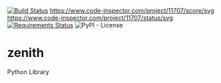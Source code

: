 [![Build Status](https://travis-ci.com/ovipaul/zenith.svg?branch=master)](https://travis-ci.com/ovipaul/zenith)
https://www.code-inspector.com/project/11707/score/svg
https://www.code-inspector.com/project/11707/status/svg
[![Requirements Status](https://requires.io/github/ovipaul/zenith/requirements.svg?branch=master)](https://requires.io/github/ovipaul/zenith/requirements/?branch=master)
![PyPI - License](https://img.shields.io/pypi/l/zenith)
# zenith
Python Library
